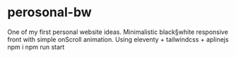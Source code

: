 # perosonal-bw
One of my first personal website ideas.
Minimalistic black§white responsive front with simple onScroll animation. Using eleventy + tailwindcss + aplinejs
npm i
npm run start
